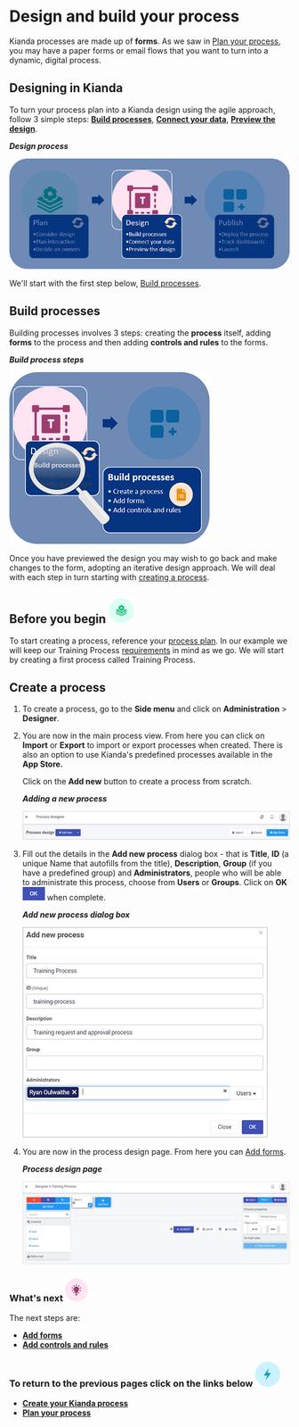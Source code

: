# Design and build your process

Kianda processes are made up of **forms**. As we saw in [Plan your process](getting-started/plan_process.md), you may have a paper forms or email flows that you want to turn into a dynamic, digital process. 



## Designing in Kianda

To turn your process plan into a Kianda design using the agile approach, follow 3 simple steps: [**Build processes**](#build-processes), [**Connect your data**](getting-started/dataconnect.md), [**Preview the design**](getting-started/previewer.md).

***Design process***

![Designing in Kianda](images/highlightdesign.png)



We'll start with the first step below, [Build processes](#build-processes).



## Build processes

Building processes involves 3 steps: creating the **process** itself, adding **forms** to the process and then adding **controls and rules** to the forms. 

***Build process steps***

![Create forms process](images/magnifycreateforms.png)

Once you have previewed the design you may wish to go back and make changes to the form, adopting an iterative design approach. We will deal with each step in turn starting with [creating a process](#create-a-process). 



## Before you begin ![Process plan icon](images/11.png) 

To start creating a process, reference your [process plan](getting-started/plan_process.md). In our example we will keep our Training Process [requirements](getting-started/plan_process.md#summary-of-requirements) in mind as we go. We will start by creating a first process called Training Process. 



## Create a process ##

1. To create a process, go to the **Side menu** and click on **Administration** > **Designer**.

2. You are now in the main process view. From here you can click on **Import** or **Export** to import or export processes when created. There is also an option to use Kianda's predefined processes available in the **App Store.** 

   Click on the **Add new** button to create a process from scratch.

   ***Adding a new process***

   ![Main process view](images/mainprocessview.png)

3. Fill out the details in the **Add new process** dialog box - that is **Title**, **ID** (a unique Name that autofills from the title), **Description**, **Group** (if you have a predefined group) and **Administrators**, people who will be able to administrate this process, choose from **Users** or **Groups**. Click on **OK** ![OK button](images/ok.png) when complete.

   ***Add new process dialog box***

   ![Create a process](images/createprocess2.png)

4. You are now in the process design page. From here you can [Add forms](getting-started/create_form.md).

   ***Process design page***

   ![Form designer](images/formdesigner.gif)



### What's next  ![Idea icon](images/18.png) ###

The next steps are: 

- [**Add forms**](getting-started/create_form.md)
- **[Add controls and rules](getting-started/add_form_elements.md)**


### **To return to the previous pages click on the links below**  ![Lighting icon](images/10.png) 

- **[Create your Kianda process](getting-started/create_process.md)**
- **[Plan your process](getting-started/plan_process.md)**

